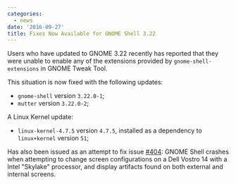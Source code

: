 ```yaml
---
categories:
  - news
date: '2016-09-27'
title: Fixes Now Available for GNOME Shell 3.22
---
```



Users who have updated to GNOME 3.22 recently has reported that they were unable to enable any of the extensions provided by `gnome-shell-extensions` in GNOME Tweak Tool.

This situation is now fixed with the following updates:

- `gnome-shell` version `3.22.0-1`;
- `mutter` version `3.22.0-2`;

A Linux Kernel update:

- `linux-kernel-4.7.5` version `4.7.5`, installed as a dependency to `linux+kernel` version `51`;

Has also been issued as an attempt to fix issue [#404](https://github.com/AOSC-Dev/aosc-os-abbs/issues/404): GNOME Shell crashes when attempting to change screen configurations on a Dell Vostro 14 with a Intel "Skylake" processor, and display artifacts found on both external and internal screens.